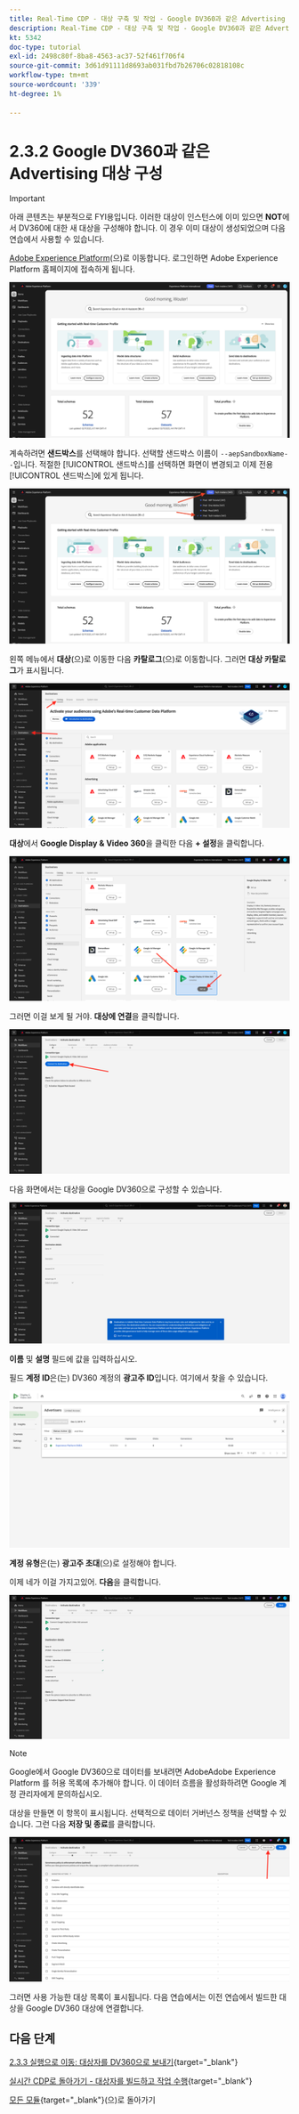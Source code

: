 ```yaml
---
title: Real-Time CDP - 대상 구축 및 작업 - Google DV360과 같은 Advertising 대상 구성
description: Real-Time CDP - 대상 구축 및 작업 - Google DV360과 같은 Advertising 대상 구성
kt: 5342
doc-type: tutorial
exl-id: 2498c80f-8ba8-4563-ac37-52f461f706f4
source-git-commit: 3d61d91111d8693ab031fbd7b26706c02818108c
workflow-type: tm+mt
source-wordcount: '339'
ht-degree: 1%

---
```


# 2.3.2 Google DV360과 같은 Advertising 대상 구성

>[!IMPORTANT]
>
>아래 콘텐츠는 부분적으로 FYI용입니다. 이러한 대상이 인스턴스에 이미 있으면 **NOT**&#x200B;에서 DV360에 대한 새 대상을 구성해야 합니다. 이 경우 이미 대상이 생성되었으며 다음 연습에서 사용할 수 있습니다.

[Adobe Experience Platform](https://experience.adobe.com/platform)(으)로 이동합니다. 로그인하면 Adobe Experience Platform 홈페이지에 접속하게 됩니다.

![데이터 수집](./../../../../modules/delivery-activation/datacollection/dc1.2/images/home.png)

계속하려면 **샌드박스**&#x200B;를 선택해야 합니다. 선택할 샌드박스 이름이 ``--aepSandboxName--``입니다. 적절한 [!UICONTROL 샌드박스]를 선택하면 화면이 변경되고 이제 전용 [!UICONTROL 샌드박스]에 있게 됩니다.

![데이터 수집](./../../../../modules/delivery-activation/datacollection/dc1.2/images/sb1.png)

왼쪽 메뉴에서 **대상**(으)로 이동한 다음 **카탈로그**(으)로 이동합니다. 그러면 **대상 카탈로그**&#x200B;가 표시됩니다.

![RTCDP](./images/rtcdp.png)

**대상**&#x200B;에서 **Google Display &amp; Video 360**&#x200B;을 클릭한 다음 **+ 설정**&#x200B;을 클릭합니다.

![RTCDP](./images/rtcdpgoogle.png)

그러면 이걸 보게 될 거야. **대상에 연결**&#x200B;을 클릭합니다.

![RTCDP](./images/rtcdpgooglecreate1.png)

다음 화면에서는 대상을 Google DV360으로 구성할 수 있습니다.

![RTCDP](./images/rtcdpgooglecreatedest.png)

**이름** 및 **설명** 필드에 값을 입력하십시오.

필드 **계정 ID**&#x200B;은(는) DV360 계정의 **광고주 ID**&#x200B;입니다. 여기에서 찾을 수 있습니다.

![RTCDP](./images/rtcdpgoogledv360advid.png)

**계정 유형**&#x200B;은(는) **광고주 초대**(으)로 설정해야 합니다.

이제 네가 이걸 가지고있어. **다음**&#x200B;을 클릭합니다.

![RTCDP](./images/rtcdpgoogldv360new.png)

>[!NOTE]
>
>Google에서 Google DV360으로 데이터를 보내려면 AdobeAdobe Experience Platform 를 허용 목록에 추가해야 합니다. 이 데이터 흐름을 활성화하려면 Google 계정 관리자에게 문의하십시오.

대상을 만들면 이 항목이 표시됩니다. 선택적으로 데이터 거버넌스 정책을 선택할 수 있습니다. 그런 다음 **저장 및 종료**&#x200B;를 클릭합니다.

![RTCDP](./images/rtcdpcreatedest1.png)

그러면 사용 가능한 대상 목록이 표시됩니다.
다음 연습에서는 이전 연습에서 빌드한 대상을 Google DV360 대상에 연결합니다.

## 다음 단계

[2.3.3 실행으로 이동: 대상자를 DV360으로 보내기](./ex3.md){target="_blank"}

[실시간 CDP로 돌아가기 - 대상자를 빌드하고 작업 수행](./real-time-cdp-build-a-segment-take-action.md){target="_blank"}

[모든 모듈](./../../../../overview.md){target="_blank"}(으)로 돌아가기
